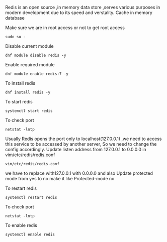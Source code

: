 Redis is an open source ,in memory data store ,serves various purposes in modern  development due to its speed and verstality.
Cache in memory database

Make sure we are in root access or not to get root access
 ```
 sudo su -
 ```

 Disable current module 
```
dnf module disable redis -y
```

Enable required module
```
dnf module enable redis:7 -y
```

To install redis 
```
dnf install redis -y
```

To start redis
```
systemctl start redis
```

To check port
```
netstat -lntp
```

Usually Redis opens the port only to localhost(127.0.0.1) ,we need to access this service to be accessed by another server, So we need to change the config accordingly.
Update listen address from 127.0.0.1 to 0.0.0.0 in vim/etc/redis/redis.conf
```
vim/etc/redis/redis.conf
```
we have to replace with127.0.0.1 with 0.0.0.0 and also 
Update protected mode from yes to no make it like 
Protected-mode no

To restart redis
```
systemctl restart redis
```

To check port 
```
netstat -lntp
```

To enable redis
```
systemctl enable redis
```